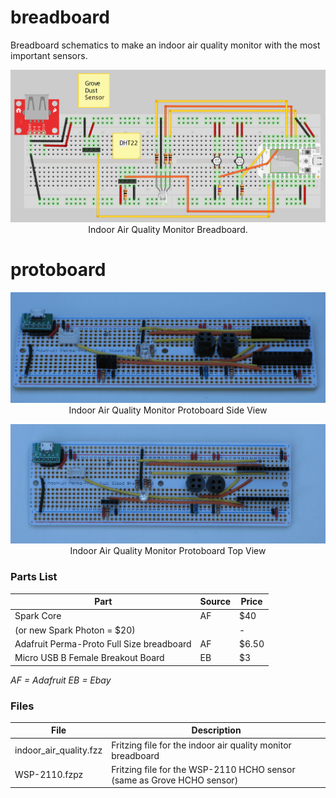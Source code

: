 # breadboard

Breadboard schematics to make an indoor air quality monitor with the most important sensors.

<p align="center">
  <img src="breadboard-iaq.png"/>
  <br/>
  Indoor Air Quality Monitor Breadboard.
</p>

# protoboard

<p align="center">
  <img src="proto-iaq-side.jpg"/>
  <br/>
  Indoor Air Quality Monitor Protoboard Side View
</p>

<p align="center">
  <img src="proto-iaq-top.jpg"/>
  <br/>
  Indoor Air Quality Monitor Protoboard Top View
</p>

### Parts List
|Part                                      |Source  |Price   |
|------------------------------------------|--------|--------|
|Spark Core                                |AF      |$40     |
|(or new Spark Photon = $20)               |        | -      |
|Adafruit Perma-Proto Full Size breadboard |AF      |$6.50   |
|Micro USB B Female Breakout Board	       |EB      |$3      |


<i>AF = Adafruit EB = Ebay
</i>

### Files
|File                        |Description                                                              |
|----------------------------|-------------------------------------------------------------------------|
|indoor_air_quality.fzz      |Fritzing file for the indoor air quality monitor breadboard              |
|WSP-2110.fzpz               |Fritzing file for the WSP-2110 HCHO sensor (same as Grove HCHO sensor)   |


